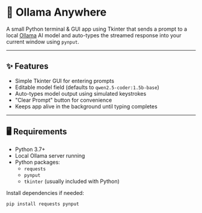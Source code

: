 # 🧠 Ollama Anywhere

A small Python terminal & GUI app using Tkinter that sends a prompt to a local [Ollama](https://ollama.com) AI model and auto-types the streamed response into your current window using `pynput`.

---

## ✨ Features

- Simple Tkinter GUI for entering prompts
- Editable model field (defaults to `qwen2.5-coder:1.5b-base`)
- Auto-types model output using simulated keystrokes
- "Clear Prompt" button for convenience
- Keeps app alive in the background until typing completes

---

## 🖥️ Requirements

- Python 3.7+
- Local Ollama server running
- Python packages:
  - `requests`
  - `pynput`
  - `tkinter` (usually included with Python)

Install dependencies if needed:

```bash
pip install requests pynput
